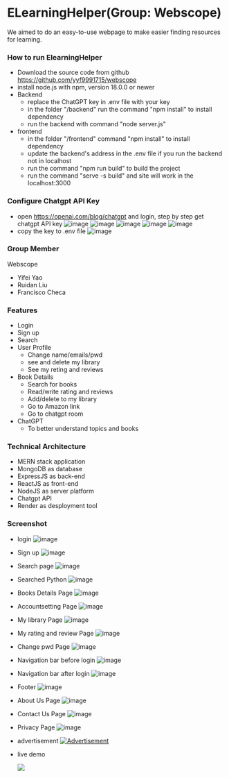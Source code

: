 # ELearningHelper(Group: Webscope) 

We aimed to do an easy-to-use webpage to make easier finding resources for learning.

### How to run  ElearningHelper 
- Download the source code from github https://github.com/yyf9991715/webscope
- install node.js with npm, version 18.0.0 or newer 
- Backend
    - replace the ChatGPT key in .env file with your key
    - in the folder "/backend" run the command "npm install" to install dependency
    - run the backend with command "node server.js"
- frontend
    - in the folder "/frontend" command "npm install" to install dependency
    - update the backend's address in the .env file if you run the backend not in localhost
    - run the command "npm run build" to build the project
    - run the command "serve -s build" and site will work in the localhost:3000
### Configure Chatgpt API Key
- open https://openai.com/blog/chatgpt and login, step by step get chatgpt API key 
  ![image](https://github.com/yyf9991715/webscope/blob/master/img-folder/chatgpt1.png)
  ![image](https://github.com/yyf9991715/webscope/blob/master/img-folder/chatgpt2.png)
  ![image](https://github.com/yyf9991715/webscope/blob/master/img-folder/chatgpt3.png)
  ![image](https://github.com/yyf9991715/webscope/blob/master/img-folder/chatgpt4.png)
  ![image](https://github.com/yyf9991715/webscope/blob/master/img-folder/Chatgpt5.png)
- copy the key to .env file
  ![image](https://github.com/yyf9991715/webscope/blob/master/img-folder/env.png)
### Group Member
Webscope
- Yifei Yao
- Ruidan Liu
- Francisco Checa
### Features
- Login
- Sign up
- Search
- User Profile
    - Change name/emails/pwd
    - see and delete my library 
    - See my reting and reviews
- Book Details
    - Search for books
    - Read/write rating and reviews
    - Add/delete to my library
    - Go to Amazon link
    - Go to chatgpt room
- ChatGPT
    - To better understand topics and books
### Technical Architecture
- MERN stack application
- MongoDB as database
- ExpressJS as back-end
- ReactJS as front-end
- NodeJS as server platform
- Chatgpt API
- Render as desployment tool

### Screenshot
- login
  ![image](https://github.com/yyf9991715/webscope/blob/master/img-folder/login.png)
- Sign up
  ![image](https://github.com/yyf9991715/webscope/blob/master/img-folder/signup.png)
- Search page
  ![image](https://github.com/yyf9991715/webscope/blob/master/img-folder/search.png)
- Searched Python
  ![image](https://github.com/yyf9991715/webscope/blob/master/img-folder/searched.png)
- Books Details Page
  ![image](https://github.com/yyf9991715/webscope/blob/master/img-folder/bookdetails.png)
- Accountsetting Page
  ![image](https://github.com/yyf9991715/webscope/blob/master/img-folder/accountsetting.png)
- My library Page
  ![image](https://github.com/yyf9991715/webscope/blob/master/img-folder/mylib.png)
- My rating and review Page
  ![image](https://github.com/yyf9991715/webscope/blob/master/img-folder/myreview.png)
- Change pwd Page
  ![image](https://github.com/yyf9991715/webscope/blob/master/img-folder/changepwd.png)
- Navigation bar before login
  ![image](https://github.com/yyf9991715/webscope/blob/master/img-folder/nav_brforelogin.png)
- Navigation bar after login
  ![image](https://github.com/yyf9991715/webscope/blob/master/img-folder/nav_afterlogin.png)
- Footer
  ![image](https://github.com/yyf9991715/webscope/blob/master/img-folder/footer.png)
- About Us Page
  ![image](https://github.com/yyf9991715/webscope/blob/master/img-folder/aboutus.png)
- Contact Us Page
  ![image](https://github.com/yyf9991715/webscope/blob/master/img-folder/Contactus.png)
- Privacy Page
  ![image](https://github.com/yyf9991715/webscope/blob/master/img-folder/privacy.png)
- advertisement
[![Advertisement](https://res.cloudinary.com/marcomontalbano/image/upload/v1691074281/video_to_markdown/images/youtube--KAjMv5EHimw-c05b58ac6eb4c4700831b2b3070cd403.jpg)](https://youtu.be/KAjMv5EHimw "Advertisement")
- live demo
  
  [![](https://res.cloudinary.com/marcomontalbano/image/upload/v1691316628/video_to_markdown/images/youtube--fxIXqCb3rtQ-c05b58ac6eb4c4700831b2b3070cd403.jpg)](https://youtu.be/fxIXqCb3rtQ "")
  



  


